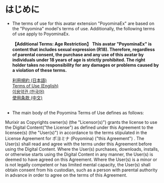 # はじめに
- The terms of use for this avatar extension "PoyominaEx" are based on the "Poyomina" model's terms of use. Additionally, the following terms of use apply to PoyominaEx.   
  
  **【Additional Terms: Age Restriction】** **This avatar "PoyominaEx" is content that includes sexual expression (R18). Therefore, regardless of parental consent, the purchase and any use of this avatar by individuals under 18 years of age is strictly prohibited. The right holder takes no responsibility for any damages or problems caused by a violation of these terms.**<BR>
  
    <a href="https://murixirworkshop.github.io/Poyomina_Manual/License/20250908110914vn3license_ja.pdf" target="_blank">利用規約 (日本語)</a><br>  <a href="https://murixirworkshop.github.io/Poyomina_Manual/License/20250908110914vn3license_en.pdf" target="_blank">Terms of Use (English)</a><br>  <a href="https://murixirworkshop.github.io/Poyomina_Manual/License/20250908110914vn3license_ko.pdf" target="_blank">이용약관 (한국어)</a><br>  <a href="https://murixirworkshop.github.io/Poyomina_Manual/License/20250908110914vn3license_zh.pdf" target="_blank">使用条款 (中文)</a><br>  <br>
  
-  The main body of the Poyomina Terms of Use defines as follows:
  
  Murixir as Copyrights owner(s) (the "Licensor(s)") grants the license to use the Digital Content("the License") as defined under this Agreement to the licensee(s) (the "User(s)") in accordance to the terms stipulated in the License Agreement for ポヨミナ (Poyomina) ("this Agreement") . The User(s) shall read and agree with the terms under this Agreement before using the Digital Content. Where the User(s) purchases, downloads, installs, or otherwise starts using the Digital Content in any manner, the User(s) is deemed to have agreed on this Agreement. Where the User(s) is a minor or is not legally competent or has limited mental capacity, the User(s) shall obtain consent from his custodian, such as a person with parental authority in advance in order to agree on the terms of this Agreement.